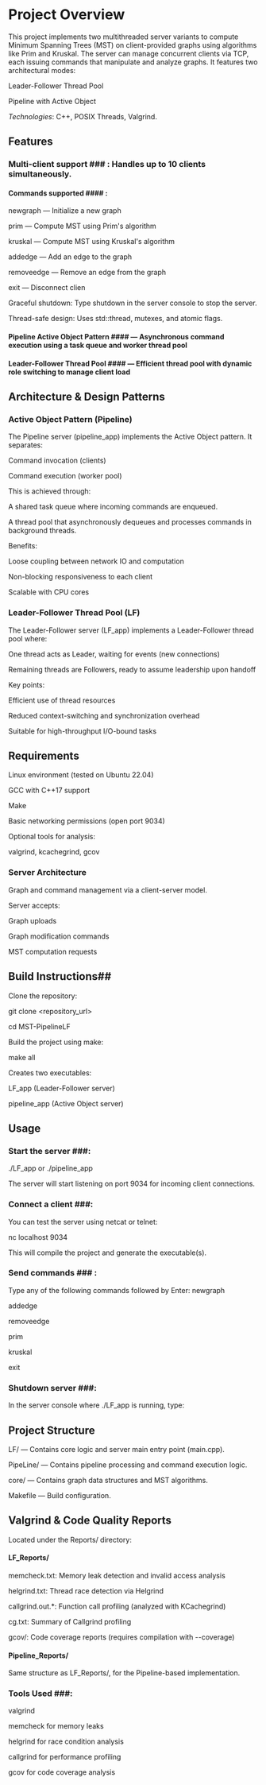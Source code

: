 # Project Overview #

This project implements two multithreaded server variants to compute Minimum Spanning Trees (MST) on client-provided graphs using algorithms like Prim and Kruskal. The server can manage concurrent clients via TCP, each issuing commands that manipulate and analyze graphs. It features two architectural modes:

Leader-Follower Thread Pool

Pipeline with Active Object

*Technologies*: C++, POSIX Threads, Valgrind.

## Features ##

### Multi-client support ### : Handles up to 10 clients simultaneously.

#### Commands supported #### :

newgraph — Initialize a new graph

prim — Compute MST using Prim's algorithm

kruskal — Compute MST using Kruskal's algorithm

addedge — Add an edge to the graph

removeedge — Remove an edge from the graph

exit — Disconnect clien

Graceful shutdown: Type shutdown in the server console to stop the server.

Thread-safe design: Uses std::thread, mutexes, and atomic flags.

#### Pipeline Active Object Pattern #### — Asynchronous command execution using a task queue and worker thread pool

#### Leader-Follower Thread Pool #### — Efficient thread pool with dynamic role switching to manage client load

## Architecture & Design Patterns ##

### Active Object Pattern (Pipeline) ###

The Pipeline server (pipeline_app) implements the Active Object pattern. It separates:

Command invocation (clients)

Command execution (worker pool)

This is achieved through:

A shared task queue where incoming commands are enqueued.

A thread pool that asynchronously dequeues and processes commands in background threads.

Benefits:

Loose coupling between network IO and computation

Non-blocking responsiveness to each client

Scalable with CPU cores

### Leader-Follower Thread Pool (LF) ###

The Leader-Follower server (LF_app) implements a Leader-Follower thread pool where:

One thread acts as Leader, waiting for events (new connections)

Remaining threads are Followers, ready to assume leadership upon handoff

Key points:

Efficient use of thread resources

Reduced context-switching and synchronization overhead

Suitable for high-throughput I/O-bound tasks

## Requirements ##

Linux environment (tested on Ubuntu 22.04)

GCC with C++17 support

Make

Basic networking permissions (open port 9034)

Optional tools for analysis:

valgrind, kcachegrind, gcov

### Server Architecture ###
Graph and command management via a client-server model.

Server accepts:

Graph uploads

Graph modification commands

MST computation requests

## Build Instructions## 

Clone the repository:

git clone <repository_url>

cd MST-PipelineLF

Build the project using make:

make all

Creates two executables:

LF_app (Leader-Follower server)

pipeline_app (Active Object server)

## Usage ##

### Start the server ###:

./LF_app or ./pipeline_app

The server will start listening on port 9034 for incoming client connections.

### Connect a client ###:
You can test the server using netcat or telnet:

nc localhost 9034

This will compile the project and generate the executable(s).

### Send commands ### :

Type any of the following commands followed by Enter:
newgraph

addedge

removeedge

prim

kruskal

exit

### Shutdown server ###:
In the server console where ./LF_app is running, type:

## Project Structure ## 

LF/ — Contains core logic and server main entry point (main.cpp).

PipeLine/ — Contains pipeline processing and command execution logic.

core/ — Contains graph data structures and MST algorithms.

Makefile — Build configuration.

## Valgrind & Code Quality Reports ##

Located under the Reports/ directory:

#### LF_Reports/ ####

memcheck.txt: Memory leak detection and invalid access analysis

helgrind.txt: Thread race detection via Helgrind

callgrind.out.*: Function call profiling (analyzed with KCachegrind)

cg.txt: Summary of Callgrind profiling

gcov/: Code coverage reports (requires compilation with --coverage)

#### Pipeline_Reports/ ####

Same structure as LF_Reports/, for the Pipeline-based implementation.

### Tools Used ###:

valgrind

memcheck for memory leaks

helgrind for race condition analysis

callgrind for performance profiling

gcov for code coverage analysis


